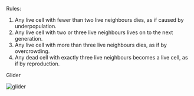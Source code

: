 Rules:

1. Any live cell with fewer than two live neighbours dies, as if caused by under­population.
2. Any live cell with two or three live neighbours lives on to the next generation.
3. Any live cell with more than three live neighbours dies, as if by overcrowding.
4. Any dead cell with exactly three live neighbours becomes a live cell, as if by reproduction.

Glider

![glider](https://cloud.githubusercontent.com/assets/904058/24333268/cb73945a-1209-11e7-9450-57fd36d529a4.gif)
